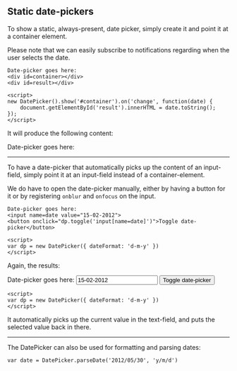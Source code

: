 <link href=lib/dp.css rel=stylesheet>

<script src=lib/dp.js>
</script>


Static date-pickers
-------------------

To show a static, always-present, date picker, simply create it and point it at
a container element.

Please note that we can easily subscribe to notifications regarding when the
user selects the date.

	Date-picker goes here:
	<div id=container></div>
	<div id=result></div>

	<script>
	new DatePicker().show('#container').on('change', function(date) {
		document.getElementById('result').innerHTML = date.toString();
	});
	</script>

It will produce the following content:

<div class="example">

Date-picker goes here:
<div id=container></div>
<div id=result></div>

<script>
new DatePicker().show('#container').on('change', function(date) {
	document.getElementById('result').innerHTML = date.toString();
});
</script>

</div>

------

To have a date-picker that automatically picks up the content of an input-field,
simply point it at an input-field instead of a container-element.

We do have to open the date-picker manually, either by having a button for it or
by registering `onblur` and `onfocus` on the input.

	Date-picker goes here:
	<input name=date value="15-02-2012">
	<button onclick="dp.toggle('input[name=date]')">Toggle date-picker</button>

	<script>
	var dp = new DatePicker({ dateFormat: 'd-m-y' })
	</script>

Again, the results:

<div class="example">
	Date-picker goes here:
	<input name=date value="15-02-2012">
	<button onclick="dp.toggle('input[name=date]')">Toggle date-picker</button>

	<script>
	var dp = new DatePicker({ dateFormat: 'd-m-y' })
	</script>
</div>

It automatically picks up the current value in the text-field, and puts the
selected value back in there.

------

The DatePicker can also be used for formatting and parsing dates:

	var date = DatePicker.parseDate('2012/05/30', 'y/m/d')
